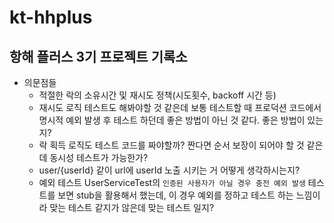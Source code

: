 # kt-hhplus
## 항해 플러스 3기 프로젝트 기록소

+ 의문점들
  + 적절한 락의 소유시간 및 재시도 정책(시도횟수, backoff 시간 등)
  + 재시도 로직 테스트도 해봐야할 것 같은데 보통 테스트할 때 프로덕션 코드에서 명시적 예외 발생 후 테스트 하던데 좋은 방법이 아닌 것 같다. 좋은 방법이 있는지?
  + 락 획득 로직도 테스트 코드를 짜야할까? 짠다면 순서 보장이 되어야 할 것 같은데 동시성 테스트가 가능한가?
  + user/{userId} 같이 url에 userId 노출 시키는 거 어떻게 생각하시는지?
  + 예외 테스트 UserServiceTest의 `인증된 사용자가 아닐 경우 충전 예외 발생` 테스트를 보면 stub을 활용해서 했는데, 이 경우 예외를 정하고 테스트 하는 느낌이라 맞는 테스트 같지가 않은데 맞는 테스트 일지?